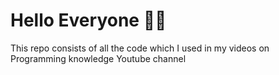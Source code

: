 <h1>Hello Everyone 👋🏻 </h1>

<p>This repo consists of all the code which I used in my videos on Programming knowledge Youtube channel</p>
